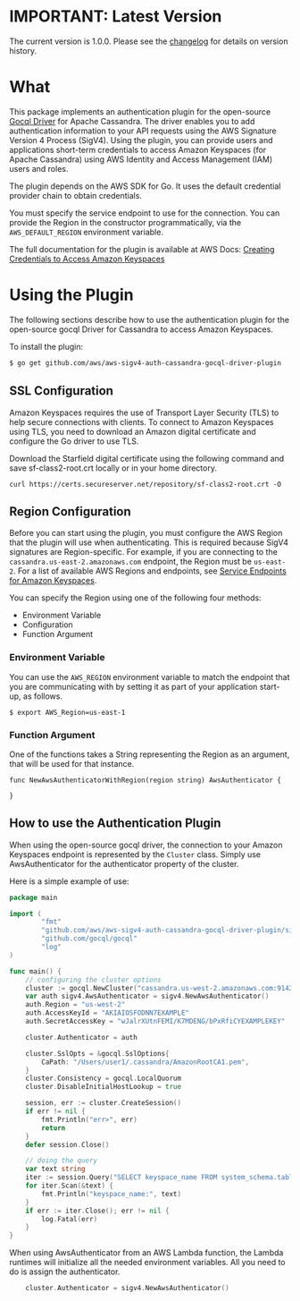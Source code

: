 # IMPORTANT: Latest Version

The current version is 1.0.0. Please see the [changelog](./CHANGELOG.md) for details on version history.

# What

This package implements an authentication plugin for the open-source [Gocql Driver](https://github.com/gocql/gocql) for Apache Cassandra. The driver enables you to add authentication information to your API requests using the AWS Signature Version 4 Process (SigV4). Using the plugin, you can provide users and applications short-term credentials to access Amazon Keyspaces (for Apache Cassandra) using AWS Identity and Access Management (IAM) users and roles.

The plugin depends on the AWS SDK for Go. It uses the default credential provider chain to obtain credentials.

You must specify the service endpoint to use for the connection. You can provide the Region in the constructor programmatically, via the `AWS_DEFAULT_REGION` environment variable.

The full documentation for the plugin is available at AWS Docs:
[Creating Credentials to Access Amazon Keyspaces](https://docs.aws.amazon.com/keyspaces/latest/devguide/programmatic.credentials.html#programmatic.credentials.SigV4_KEYSPACES)

# Using the Plugin
The following sections describe how to use the authentication plugin for the open-source gocql Driver for Cassandra to access Amazon Keyspaces.

To install the plugin:
```bash
$ go get github.com/aws/aws-sigv4-auth-cassandra-gocql-driver-plugin
```

## SSL Configuration

Amazon Keyspaces requires the use of Transport Layer Security (TLS) to help secure connections with clients. To connect to Amazon Keyspaces using TLS, you need to download an Amazon digital certificate and configure the Go driver to use TLS.

Download the Starfield digital certificate using the following command and save sf-class2-root.crt locally or in your home directory.

```
curl https://certs.secureserver.net/repository/sf-class2-root.crt -O
```

## Region Configuration

Before you can start using the plugin, you must configure the AWS Region that the plugin will use when authenticating.  This is required because SigV4 signatures are Region-specific.  For example, if you are connecting to the `cassandra.us-east-2.amazonaws.com` endpoint,  the Region must be `us-east-2`.  For a list of available AWS Regions and endpoints, see [Service Endpoints for Amazon Keyspaces](https://docs.aws.amazon.com/keyspaces/latest/devguide/programmatic.endpoints.html).

You can specify the Region using one of the following four methods:

* Environment Variable
* Configuration
* Function Argument

### Environment Variable
You can use the `AWS_REGION` environment variable to match the endpoint that you are communicating with by setting it as part of your application start-up, as follows.

```
$ export AWS_Region=us-east-1
```

### Function Argument

One of the functions takes a String representing the Region as an argument, that will be used for that instance.

```
func NewAwsAuthenticatorWithRegion(region string) AwsAuthenticator {

}
```

## How to use the Authentication Plugin

When using the open-source gocql driver, the connection to your Amazon Keyspaces endpoint is represented by the `Cluster` class.
Simply use AwsAuthenticator for the authenticator property of the cluster.

Here is a simple example of use:

```go
package main

import (
        "fmt"
        "github.com/aws/aws-sigv4-auth-cassandra-gocql-driver-plugin/sigv4"
        "github.com/gocql/gocql"
        "log"
)

func main() {
	// configuring the cluster options
	cluster := gocql.NewCluster("cassandra.us-west-2.amazonaws.com:9142")
	var auth sigv4.AwsAuthenticator = sigv4.NewAwsAuthenticator()
	auth.Region = "us-west-2"
	auth.AccessKeyId = "AKIAIOSFODNN7EXAMPLE"
	auth.SecretAccessKey = "wJalrXUtnFEMI/K7MDENG/bPxRfiCYEXAMPLEKEY" 

	cluster.Authenticator = auth

	cluster.SslOpts = &gocql.SslOptions{
		CaPath: "/Users/user1/.cassandra/AmazonRootCA1.pem",
	}
	cluster.Consistency = gocql.LocalQuorum
	cluster.DisableInitialHostLookup = true

	session, err := cluster.CreateSession()
	if err != nil {
		fmt.Println("err>", err)
		return
	}
	defer session.Close()

	// doing the query
	var text string
	iter := session.Query("SELECT keyspace_name FROM system_schema.tables;").Iter()
	for iter.Scan(&text) {
		fmt.Println("keyspace_name:", text)
	}
	if err := iter.Close(); err != nil {
		log.Fatal(err)
	}
}
```

When using AwsAuthenticator from an AWS Lambda function, the Lambda runtimes will initialize all the needed environment variables.
All you need to do is assign the authenticator.

```go
	cluster.Authenticator = sigv4.NewAwsAuthenticator()
```
